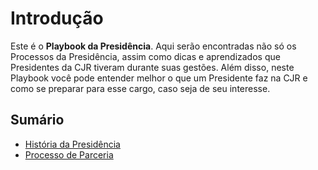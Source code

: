 # Introdução
Este é o **Playbook da Presidência**. Aqui serão encontradas não só os Processos da Presidência, assim como dicas e aprendizados que Presidentes da CJR tiveram durante suas gestões. Além disso, neste Playbook você pode entender melhor o que um Presidente faz na CJR e como se preparar para esse cargo, caso seja de seu interesse.

## Sumário
+ [História da Presidência](./historico-gestoes.md)
+ [Processo de Parceria](./processo-parceria.md)